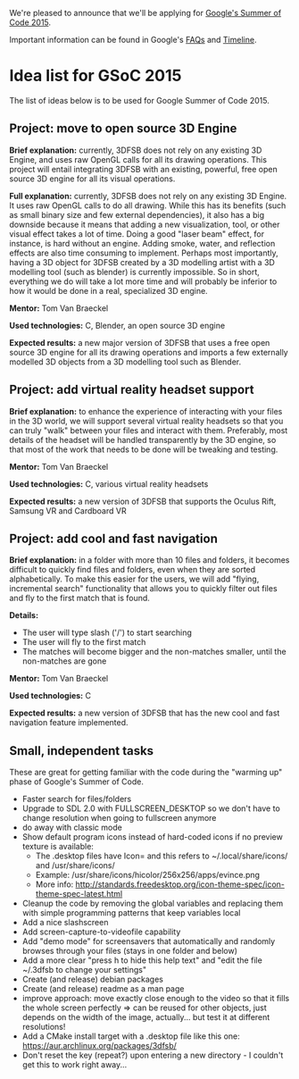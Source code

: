 We're pleased to announce that we'll be applying for [Google's Summer of Code 2015](http://www.google-melange.com/gsoc/homepage/google/gsoc2015).

Important information can be found in Google's [FAQs](http://www.google-melange.com/gsoc/events/google/gsoc2015) and [Timeline](http://www.google-melange.com/gsoc/events/google/gsoc2015). 

Idea list for GSoC 2015
=======================
The list of ideas below is to be used for Google Summer of Code 2015.

Project: move to open source 3D Engine
--------------------------------------
**Brief explanation:** currently, 3DFSB does not rely on any existing 3D Engine, and uses raw OpenGL calls for all its drawing operations. This project will entail integrating 3DFSB with an existing, powerful, free open source 3D engine for all its visual operations.

**Full explanation:** currently, 3DFSB does not rely on any existing 3D Engine. It uses raw OpenGL calls to do all drawing. While this has its benefits (such as small binary size and few external dependencies), it also has a big downside because it means that adding a new visualization, tool, or other visual effect takes a lot of time. Doing a good "laser beam" effect, for instance, is hard without an engine. Adding smoke, water, and reflection effects are also time consuming to implement. Perhaps most importantly, having a 3D object for 3DFSB created by a 3D modelling artist with a 3D modelling tool (such as blender) is currently impossible. So in short, everything we do will take a lot more time and will probably be inferior to how it would be done in a real, specialized 3D engine.

**Mentor:** Tom Van Braeckel

**Used technologies:** C, Blender, an open source 3D engine

**Expected results:** a new major version of 3DFSB that uses a free open source 3D engine for all its drawing operations and imports a few externally modelled 3D objects from a 3D modelling tool such as Blender.


Project: add virtual reality headset support
--------------------------------------------
**Brief explanation:** to enhance the experience of interacting with your files in the 3D world, we will support several virtual reality headsets so that you can truly "walk" between your files and interact with them. Preferably, most details of the headset will be handled transparently by the 3D engine, so that most of the work that needs to be done will be tweaking and testing.

**Mentor:** Tom Van Braeckel

**Used technologies:** C, various virtual reality headsets

**Expected results:** a new version of 3DFSB that supports the Oculus Rift, Samsung VR and Cardboard VR


Project: add cool and fast navigation
-------------------------------------
**Brief explanation:** in a folder with more than 10 files and folders, it becomes difficult to quickly find files and folders, even when they are sorted alphabetically. To make this easier for the users, we will add "flying, incremental search" functionality that allows you to quickly filter out files and fly to the first match that is found.

**Details:**
- The user will type slash ('/') to start searching
- The user will fly to the first match
- The matches will become bigger and the non-matches smaller, until the non-matches are gone

**Mentor:** Tom Van Braeckel

**Used technologies:** C

**Expected results:** a new version of 3DFSB that has the new cool and fast navigation feature implemented.


Small, independent tasks
--------------------------------------------------------------------
These are great for getting familiar with the code during the "warming up" phase of Google's Summer of Code.

- Faster search for files/folders
- Upgrade to SDL 2.0 with FULLSCREEN_DESKTOP so we don't have to change resolution when going to fullscreen anymore
- do away with classic mode
- Show default program icons instead of hard-coded icons if no preview texture is available:
    - The .desktop files have Icon=<name> and this refers to ~/.local/share/icons/ and /usr/share/icons/
    - Example: /usr/share/icons/hicolor/256x256/apps/evince.png
    - More info: http://standards.freedesktop.org/icon-theme-spec/icon-theme-spec-latest.html
- Cleanup the code by removing the global variables and replacing them with simple programming patterns that keep variables local
- Add a nice slashscreen
- Add screen-capture-to-videofile capability
- Add "demo mode" for screensavers that automatically and randomly browses through your files (stays in one folder and below)
- Add a more clear "press h to hide this help text" and "edit the file ~/.3dfsb to change your settings"
- Create (and release) debian packages
- Create (and release) readme as a man page
- improve approach: move exactly close enough to the video so that it fills the whole screen perfectly => can be reused for other objects,
just depends on the width of the image, actually... but test it at different resolutions!
- Add a CMake install target with a .desktop file like this one: https://aur.archlinux.org/packages/3dfsb/
- Don't reset the key (repeat?) upon entering a new directory - I couldn't get this to work right away...


